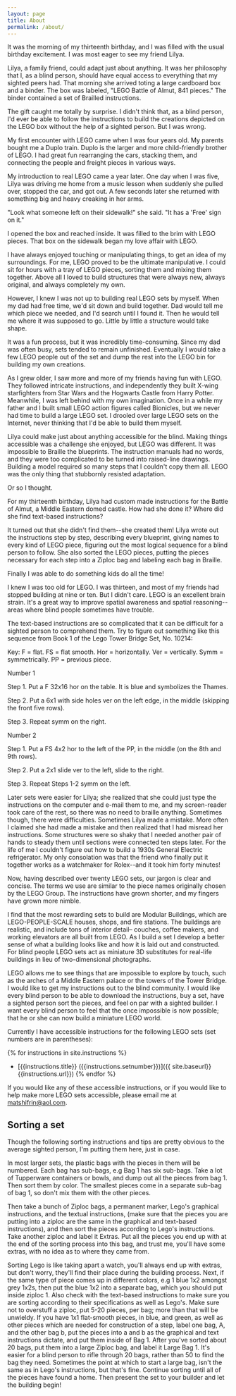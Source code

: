 ```yaml
---
layout: page
title: About
permalink: /about/
---
```




It was the morning of my thirteenth birthday, and I was filled with the usual birthday excitement. I was most eager to see my friend Lilya.

Lilya, a family friend, could adapt just about anything. It was her philosophy that I, as a blind person, should have equal access to everything that my sighted peers had. That  morning she arrived toting a large cardboard box and a binder. The box was labeled, "LEGO Battle of Almut, 841 pieces." The binder contained a set of Brailled instructions.

The gift caught me totally by surprise. I didn't think that, as a blind person, I'd ever be able to follow the instructions to build the creations depicted on  the LEGO box without the help of a sighted person. But I was wrong.

My first encounter with LEGO came when I was four years old. My parents bought me a Duplo train. Duplo is the larger and more child-friendly brother of LEGO. I had great fun rearranging the cars, stacking them, and connecting the people and freight pieces in various ways.

My introduction to real LEGO came a year later. One day when I was five, Lilya was driving me home from a music lesson when suddenly she pulled over, stopped the car, and got out. A few seconds later she returned with something big and heavy creaking in her arms.

"Look what someone left on their sidewalk!" she said. "It has a 'Free' sign on it."

I opened the box and reached inside. It was filled to the brim with LEGO pieces. That box on the sidewalk began my love affair with LEGO.

I have always enjoyed touching or manipulating things, to get an idea of my surroundings. For me, LEGO proved to be the ultimate manipulative. I could sit for hours with a tray of LEGO pieces, sorting them and mixing them together. Above all I loved to build structures that were always new, always original, and always completely my own.

However, I knew I was not up to building real LEGO sets by myself. When my dad had free time, we'd sit down and build together. Dad would tell me which piece we needed, and I'd search until I found it. Then he would tell me where it was supposed to go. Little by little a structure would take shape.

It was a fun process, but it was incredibly time-consuming. Since my dad was often busy, sets tended to remain unfinished. Eventually I would take a few LEGO people out of the set and dump the rest into the LEGO bin for building my own creations.

As I grew older, I saw more and more of my friends having fun with LEGO. They followed intricate instructions, and independently they built X-wing starfighters from Star Wars and the Hogwarts Castle from Harry Potter. Meanwhile, I was left behind with my own imagination. Once in a while my father and I built small LEGO action figures called Bionicles, but we never had time to build a large LEGO set. I drooled over large LEGO sets on the Internet, never thinking that I'd be able to build them myself.

Lilya could make just about anything accessible for the blind. Making things accessible was a challenge she enjoyed, but LEGO was different. It was impossible to Braille the blueprints. The instruction manuals had no words, and they were too complicated to be turned into raised-line drawings. Building a model required so many steps that I couldn't copy them all. LEGO was the only thing that stubbornly resisted adaptation.

Or so I thought.

For my thirteenth birthday, Lilya had custom made instructions for the Battle of Almut, a Middle Eastern domed castle. How had she done it? Where did she find text-based instructions?

It turned out that she didn't find them--she created them! Lilya wrote out the instructions step by step, describing every blueprint, giving names to every kind of LEGO piece, figuring out the most logical sequence for a blind person to follow. She also sorted the LEGO pieces, putting the pieces necessary for each step into a Ziploc bag and labeling each bag in Braille.

Finally I was able to do something kids do all the time!

I knew I was too old for LEGO. I was thirteen, and most of my friends had stopped building at nine or ten. But I didn't care. LEGO is an excellent brain strain. It's a great way to improve spatial awareness and spatial reasoning--areas where blind people sometimes have trouble.

The text-based instructions are so complicated that it can be difficult for a sighted person to comprehend them. Try to figure out something like this sequence from Book 1 of the Lego Tower Bridge Set, No. 10214:

Key: F = flat.
FS = flat smooth.
Hor = horizontally.
Ver = vertically.
Symm = symmetrically.
PP = previous piece.

Number 1

Step 1. Put a F 32x16 hor on the table. It is blue and symbolizes the Thames.

Step 2. Put a 6x1 with side holes ver on the left edge, in the middle (skipping the front five rows).

Step 3. Repeat symm on the right.

Number 2

Step 1. Put a FS 4x2 hor to the left of the PP, in the middle (on the 8th and 9th rows).

Step 2. Put a 2x1 slide ver to the left, slide to the right.

Step 3. Repeat Steps 1-2 symm on the left.

Later sets were easier for Lilya; she realized that she could just type the instructions on the computer and e-mail them to me, and  my screen-reader took care of the rest, so there was no need to braille anything. Sometimes though, there were difficulties. Sometimes Lilya made a mistake. More often I claimed she had made a mistake and then realized that I had misread her instructions. Some structures were so shaky that I needed another pair of hands to steady them until sections were connected ten steps later. For the life of me I couldn't figure out how to build a 1930s General Electric refrigerator. My only consolation was that the friend who finally put it together works as a watchmaker for Rolex--and it took him forty minutes!

  Now, having described over twenty LEGO sets, our jargon is clear and concise. The terms we use are similar to the piece names originally chosen by the LEGO Group. The instructions have grown shorter, and my fingers have grown more nimble. 

I find that the most rewarding sets to build are Modular Buildings, which are LEGO-PEOPLE-SCALE houses, shops, and fire stations. The buildings are realistic, and include tons of interior detail– couches, coffee makers, and working elevators are all built from LEGO. As I build a set I develop a better sense of what a building looks like and how it is laid out and constructed. For blind people LEGO sets act as miniature 3D substitutes for real-life buildings in lieu of two-dimensional photographs.

LEGO allows me to see things that are impossible to explore by touch, such as the arches of a Middle Eastern palace or the towers of the Tower Bridge. I would like to get my instructions out to the blind community. I would like every blind person to be able to download the instructions, buy a set, have a sighted person sort the pieces, and feel on par with a sighted builder. I want every blind person to feel that the once impossible is now possible; that he or she can now build a miniature LEGO world.

Currently I have accessible instructions for the following LEGO sets (set numbers are in parentheses):

{% for instructions in site.instructions %}
- [{{instructions.title}} ({{instructions.setnumber}})]({{ site.baseurl}}{{instructions.url}})
{% endfor %}

If you would like any of these accessible instructions, or if you would like to help make more LEGO sets accessible, please email me at matshifrin@aol.com.


Sorting a set
------------

Though the following sorting instructions and tips are pretty obvious to the average sighted person, I'm putting them here, just in case.

In most larger sets, the plastic bags with the pieces in them will be numbered. Each bag has sub-bags, e.g Bag 1 has six sub-bags. Take a lot of Tupperware containers or bowls, and dump out all the pieces from bag 1. Then sort them by color. The smallest pieces come in a separate sub-bag of bag 1, so don't mix them with the other pieces. 

Then take a bunch of Ziploc bags, a permanent marker, Lego's graphical instructions, and the textual instructions, (make sure that the pieces you are putting into a ziploc are the same in the graphical and text-based instructions), and then sort the pieces according to Lego's instructions. Take another ziploc and label it Extras. Put all the pieces you end up with at the end of the sorting process into this bag, and trust me, you'll have some extras, with no idea as to where they came from. 

Sorting Lego is like taking apart a watch, you'll always end up with extras, but don't worry, they'll find their place during the building process. Next, if the same type of piece comes up in different colors, e.g 1 blue 1x2 amongst grey 1x2s, then put the blue 1x2 into a separate bag, which you should put inside ziploc 1. Also check with the text-based instructions to make sure you are sorting according to their specifications as well as Lego's. Make sure not to overstuff a ziploc, put 5-20 pieces, per bag; more than that will be unwieldy. If you have 1x1 flat-smooth pieces, in blue, and green, as well as other pieces which are needed for construction of a step, label one bag, A, and the other bag b, put the pieces into a and b as the graphical and text instructions dictate, and put them inside of Bag 1. After you've sorted about 20 bags, put them into a large Ziploc bag, and label it Large Bag 1. It's easier for a blind person to rifle through 20 bags, rather than 50 to find the bag they need. Sometimes the point at which to start a large bag, isn't the same as in Lego's instructions, but that's fine. Continue sorting until all of the pieces have found a home. Then present the set to your builder and let the building begin!
